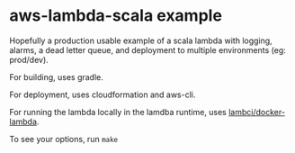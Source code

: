 # aws-lambda-scala example

Hopefully a production usable example of a scala lambda with logging, alarms, a dead letter queue, and deployment to multiple environments (eg: prod/dev).

For building, uses gradle.

For deployment, uses cloudformation and aws-cli.

For running the lambda locally in the lamdba runtime, uses [lambci/docker-lambda](https://github.com/lambci/docker-lambda).

To see your options, run `make`